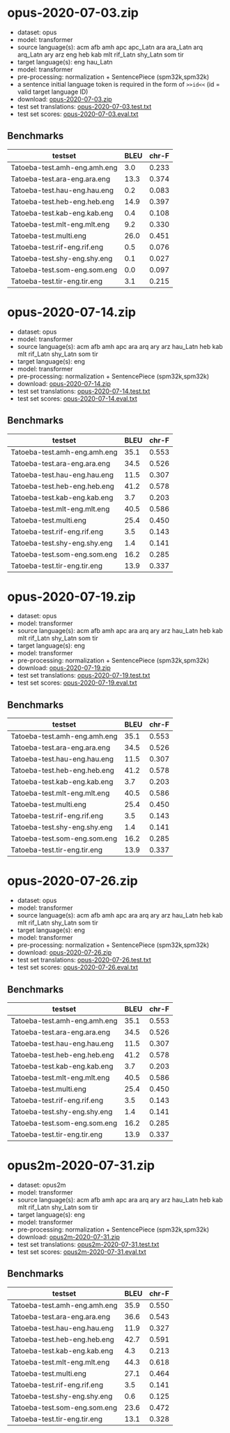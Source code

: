 # opus-2020-07-03.zip

* dataset: opus
* model: transformer
* source language(s): acm afb amh apc apc_Latn ara ara_Latn arq arq_Latn ary arz eng heb kab mlt rif_Latn shy_Latn som tir
* target language(s): eng hau_Latn
* model: transformer
* pre-processing: normalization + SentencePiece (spm32k,spm32k)
* a sentence initial language token is required in the form of `>>id<<` (id = valid target language ID)
* download: [opus-2020-07-03.zip](https://object.pouta.csc.fi/Tatoeba-MT-models/afa-eng/opus-2020-07-03.zip)
* test set translations: [opus-2020-07-03.test.txt](https://object.pouta.csc.fi/Tatoeba-MT-models/afa-eng/opus-2020-07-03.test.txt)
* test set scores: [opus-2020-07-03.eval.txt](https://object.pouta.csc.fi/Tatoeba-MT-models/afa-eng/opus-2020-07-03.eval.txt)

## Benchmarks

| testset               | BLEU  | chr-F |
|-----------------------|-------|-------|
| Tatoeba-test.amh-eng.amh.eng 	| 3.0 	| 0.233 |
| Tatoeba-test.ara-eng.ara.eng 	| 13.3 	| 0.374 |
| Tatoeba-test.hau-eng.hau.eng 	| 0.2 	| 0.083 |
| Tatoeba-test.heb-eng.heb.eng 	| 14.9 	| 0.397 |
| Tatoeba-test.kab-eng.kab.eng 	| 0.4 	| 0.108 |
| Tatoeba-test.mlt-eng.mlt.eng 	| 9.2 	| 0.330 |
| Tatoeba-test.multi.eng 	| 26.0 	| 0.451 |
| Tatoeba-test.rif-eng.rif.eng 	| 0.5 	| 0.076 |
| Tatoeba-test.shy-eng.shy.eng 	| 0.1 	| 0.027 |
| Tatoeba-test.som-eng.som.eng 	| 0.0 	| 0.097 |
| Tatoeba-test.tir-eng.tir.eng 	| 3.1 	| 0.215 |

# opus-2020-07-14.zip

* dataset: opus
* model: transformer
* source language(s): acm afb amh apc ara arq ary arz hau_Latn heb kab mlt rif_Latn shy_Latn som tir
* target language(s): eng
* model: transformer
* pre-processing: normalization + SentencePiece (spm32k,spm32k)
* download: [opus-2020-07-14.zip](https://object.pouta.csc.fi/Tatoeba-MT-models/afa-eng/opus-2020-07-14.zip)
* test set translations: [opus-2020-07-14.test.txt](https://object.pouta.csc.fi/Tatoeba-MT-models/afa-eng/opus-2020-07-14.test.txt)
* test set scores: [opus-2020-07-14.eval.txt](https://object.pouta.csc.fi/Tatoeba-MT-models/afa-eng/opus-2020-07-14.eval.txt)

## Benchmarks

| testset               | BLEU  | chr-F |
|-----------------------|-------|-------|
| Tatoeba-test.amh-eng.amh.eng 	| 35.1 	| 0.553 |
| Tatoeba-test.ara-eng.ara.eng 	| 34.5 	| 0.526 |
| Tatoeba-test.hau-eng.hau.eng 	| 11.5 	| 0.307 |
| Tatoeba-test.heb-eng.heb.eng 	| 41.2 	| 0.578 |
| Tatoeba-test.kab-eng.kab.eng 	| 3.7 	| 0.203 |
| Tatoeba-test.mlt-eng.mlt.eng 	| 40.5 	| 0.586 |
| Tatoeba-test.multi.eng 	| 25.4 	| 0.450 |
| Tatoeba-test.rif-eng.rif.eng 	| 3.5 	| 0.143 |
| Tatoeba-test.shy-eng.shy.eng 	| 1.4 	| 0.141 |
| Tatoeba-test.som-eng.som.eng 	| 16.2 	| 0.285 |
| Tatoeba-test.tir-eng.tir.eng 	| 13.9 	| 0.337 |

# opus-2020-07-19.zip

* dataset: opus
* model: transformer
* source language(s): acm afb amh apc ara arq ary arz hau_Latn heb kab mlt rif_Latn shy_Latn som tir
* target language(s): eng
* model: transformer
* pre-processing: normalization + SentencePiece (spm32k,spm32k)
* download: [opus-2020-07-19.zip](https://object.pouta.csc.fi/Tatoeba-MT-models/afa-eng/opus-2020-07-19.zip)
* test set translations: [opus-2020-07-19.test.txt](https://object.pouta.csc.fi/Tatoeba-MT-models/afa-eng/opus-2020-07-19.test.txt)
* test set scores: [opus-2020-07-19.eval.txt](https://object.pouta.csc.fi/Tatoeba-MT-models/afa-eng/opus-2020-07-19.eval.txt)

## Benchmarks

| testset               | BLEU  | chr-F |
|-----------------------|-------|-------|
| Tatoeba-test.amh-eng.amh.eng 	| 35.1 	| 0.553 |
| Tatoeba-test.ara-eng.ara.eng 	| 34.5 	| 0.526 |
| Tatoeba-test.hau-eng.hau.eng 	| 11.5 	| 0.307 |
| Tatoeba-test.heb-eng.heb.eng 	| 41.2 	| 0.578 |
| Tatoeba-test.kab-eng.kab.eng 	| 3.7 	| 0.203 |
| Tatoeba-test.mlt-eng.mlt.eng 	| 40.5 	| 0.586 |
| Tatoeba-test.multi.eng 	| 25.4 	| 0.450 |
| Tatoeba-test.rif-eng.rif.eng 	| 3.5 	| 0.143 |
| Tatoeba-test.shy-eng.shy.eng 	| 1.4 	| 0.141 |
| Tatoeba-test.som-eng.som.eng 	| 16.2 	| 0.285 |
| Tatoeba-test.tir-eng.tir.eng 	| 13.9 	| 0.337 |

# opus-2020-07-26.zip

* dataset: opus
* model: transformer
* source language(s): acm afb amh apc ara arq ary arz hau_Latn heb kab mlt rif_Latn shy_Latn som tir
* target language(s): eng
* model: transformer
* pre-processing: normalization + SentencePiece (spm32k,spm32k)
* download: [opus-2020-07-26.zip](https://object.pouta.csc.fi/Tatoeba-MT-models/afa-eng/opus-2020-07-26.zip)
* test set translations: [opus-2020-07-26.test.txt](https://object.pouta.csc.fi/Tatoeba-MT-models/afa-eng/opus-2020-07-26.test.txt)
* test set scores: [opus-2020-07-26.eval.txt](https://object.pouta.csc.fi/Tatoeba-MT-models/afa-eng/opus-2020-07-26.eval.txt)

## Benchmarks

| testset               | BLEU  | chr-F |
|-----------------------|-------|-------|
| Tatoeba-test.amh-eng.amh.eng 	| 35.1 	| 0.553 |
| Tatoeba-test.ara-eng.ara.eng 	| 34.5 	| 0.526 |
| Tatoeba-test.hau-eng.hau.eng 	| 11.5 	| 0.307 |
| Tatoeba-test.heb-eng.heb.eng 	| 41.2 	| 0.578 |
| Tatoeba-test.kab-eng.kab.eng 	| 3.7 	| 0.203 |
| Tatoeba-test.mlt-eng.mlt.eng 	| 40.5 	| 0.586 |
| Tatoeba-test.multi.eng 	| 25.4 	| 0.450 |
| Tatoeba-test.rif-eng.rif.eng 	| 3.5 	| 0.143 |
| Tatoeba-test.shy-eng.shy.eng 	| 1.4 	| 0.141 |
| Tatoeba-test.som-eng.som.eng 	| 16.2 	| 0.285 |
| Tatoeba-test.tir-eng.tir.eng 	| 13.9 	| 0.337 |

# opus2m-2020-07-31.zip

* dataset: opus2m
* model: transformer
* source language(s): acm afb amh apc ara arq ary arz hau_Latn heb kab mlt rif_Latn shy_Latn som tir
* target language(s): eng
* model: transformer
* pre-processing: normalization + SentencePiece (spm32k,spm32k)
* download: [opus2m-2020-07-31.zip](https://object.pouta.csc.fi/Tatoeba-MT-models/afa-eng/opus2m-2020-07-31.zip)
* test set translations: [opus2m-2020-07-31.test.txt](https://object.pouta.csc.fi/Tatoeba-MT-models/afa-eng/opus2m-2020-07-31.test.txt)
* test set scores: [opus2m-2020-07-31.eval.txt](https://object.pouta.csc.fi/Tatoeba-MT-models/afa-eng/opus2m-2020-07-31.eval.txt)

## Benchmarks

| testset               | BLEU  | chr-F |
|-----------------------|-------|-------|
| Tatoeba-test.amh-eng.amh.eng 	| 35.9 	| 0.550 |
| Tatoeba-test.ara-eng.ara.eng 	| 36.6 	| 0.543 |
| Tatoeba-test.hau-eng.hau.eng 	| 11.9 	| 0.327 |
| Tatoeba-test.heb-eng.heb.eng 	| 42.7 	| 0.591 |
| Tatoeba-test.kab-eng.kab.eng 	| 4.3 	| 0.213 |
| Tatoeba-test.mlt-eng.mlt.eng 	| 44.3 	| 0.618 |
| Tatoeba-test.multi.eng 	| 27.1 	| 0.464 |
| Tatoeba-test.rif-eng.rif.eng 	| 3.5 	| 0.141 |
| Tatoeba-test.shy-eng.shy.eng 	| 0.6 	| 0.125 |
| Tatoeba-test.som-eng.som.eng 	| 23.6 	| 0.472 |
| Tatoeba-test.tir-eng.tir.eng 	| 13.1 	| 0.328 |

